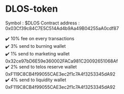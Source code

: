 # DLOS-token

Symbol : $DLOS
Contract address : 0x03Cf39c84C7E5C514Ad4b9Aa49B04255aA0cdf87

✔️ 10% fee on every transactions  
✔️ 3% send to burning wallet  
✔️ 1% send to marketing wallet 0x32ce97bD6E59e360002FACa981C20092651068Af  
✔️ 2% send to telos reserve wallet 0xF119C8CB4f99055CAE3ec2f1c7A4f3253345dA92  
✔️ 4% send to liquidity wallet 0xF119C8CB4f99055CAE3ec2f1c7A4f3253345dA92  
